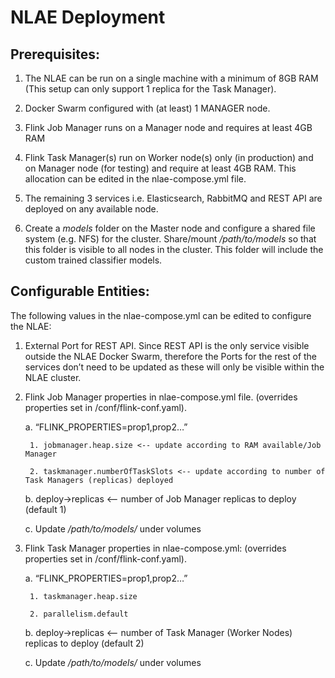 # NLAE Deployment

## Prerequisites:

1. The NLAE can be run on a single machine with a minimum of 8GB RAM (This setup can only support 1 replica for the Task Manager).  

2. Docker Swarm configured with (at least) 1 MANAGER node.

3. Flink Job Manager runs on a Manager node and requires at least 4GB RAM

4. Flink Task Manager(s) run on Worker node(s) only (in production) and on Manager node (for testing) and require at least 4GB RAM. This allocation can be edited in the nlae-compose.yml file.

5. The remaining 3 services i.e. Elasticsearch, RabbitMQ and REST API are deployed on any available node. 

6. Create a *models* folder on the Master node and configure a shared file system (e.g. NFS) for the cluster. Share/mount */path/to/models* so that this folder is visible to all nodes in the cluster. This folder will include the custom trained classifier models.

## Configurable Entities:

The following values in the nlae-compose.yml can be edited to configure the NLAE:

1. External Port for REST API. Since REST API is the only service visible outside the NLAE Docker Swarm, therefore the Ports for the rest of the services don’t need to be updated as these will only be visible within the NLAE cluster.

2. Flink Job Manager properties in nlae-compose.yml file. (overrides properties set in /conf/flink-conf.yaml).

    a. “FLINK_PROPERTIES=prop1,prop2…”
        
        1. jobmanager.heap.size <-- update according to RAM available/Job Manager
        
        2. taskmanager.numberOfTaskSlots <-- update according to number of Task Managers (replicas) deployed

    b. deploy->replicas <-- number of Job Manager replicas to deploy (default 1)
    
    c. Update */path/to/models/* under volumes

3. Flink Task Manager properties in nlae-compose.yml: (overrides properties set in /conf/flink-conf.yaml).

    a. “FLINK_PROPERTIES=prop1,prop2…”

        1. taskmanager.heap.size

        2. parallelism.default

    b. deploy->replicas <-- number of Task Manager (Worker Nodes) replicas to deploy (default 2) 

    c. Update */path/to/models/* under volumes

